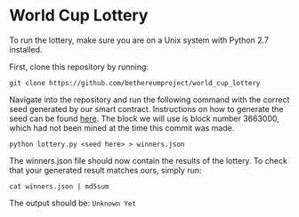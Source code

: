 # World Cup Lottery

To run the lottery, make sure you are on a Unix system with Python 2.7 installed.

First, clone this repository by running:

```
git clone https://github.com/bethereumproject/world_cup_lottery
```

Navigate into the repository and run the following command with the correct seed generated by our smart contract. Instructions on how to generate the seed can be found [here](https://github.com/bethereumproject/lottery/tree/master/smart_contracts). The block we will use is block number 3663000, which had not been mined at the time this commit was made.

```
python lottery.py <seed here> > winners.json
```

The winners.json file should now contain the results of the lottery. To check that your generated result matches ours, simply run:

```
cat winners.json | md5sum
```

The output should be: `Unknown Yet`

